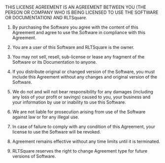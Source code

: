 THIS LICENSE AGREEMENT IS AN AGREEMENT BETWEEN YOU (THE PERSON OR COMPANY WHO IS BEING LICENSED TO USE THE SOFTWARE OR DOCUMENTATION) AND RLTSquare.

1. By purchasing the Software you agree with the content of this Agreement
   and agree to use the Software in compliance with this Agreement.

2. You are a user of this Software and RLTSquare is the owner.

3. You may not sell, resell, sub-license or lease any fragment of the Software or its Documentation to anyone.

4. If you distribute original or changed version of the Software, you must include
   this Agreement without any changes and original version of the Software.

5. We do not and will not bear responsibility for any damages (including any loss of your profit or savings)
   caused to you, your business and your information by use or inability to use this Software.

6. We are not liable for prosecution arising from use of the Software against law or for any illegal use.

7. In case of failure to comply with any condition of this Agreement, your license to use the Software will be revoked.

8. Agreement remains effective without any time limits until it is terminated.

9. RLTSquare reserves the right to change Agreement type for future versions of Software.